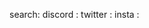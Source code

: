 search: <i class="fa-solid fa-magnifying-glass"></i>
discord : <i class="fa-brands fa-discord"></i>
twitter : <i class="fa-brands fa-twitter"></i>
insta : <i class="fa-brands fa-instagram"></i>